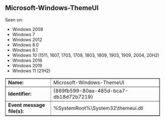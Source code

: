 ## Microsoft-Windows-ThemeUI

Seen on:
* Windows 2008
* Windows 7
* Windows 2012
* Windows 8.0
* Windows 8.1
* Windows 10 (1511, 1607, 1703, 1709, 1803, 1809, 1903, 1909, 2004, 20H2)
* Windows 2016
* Windows 2019
* Windows 11 (21H2)

<table border="1" class="docutils">
  <tbody>
    <tr>
      <td><b>Name:</b></td>
      <td>Microsoft-Windows-ThemeUI</td>
    </tr>
    <tr>
      <td><b>Identifier:</b></td>
      <td>{869fb599-80aa-485d-bca7-db18d72b7219}</td>
    </tr>
    <tr>
      <td><b>Event message file(s):</b></td>
      <td>%SystemRoot%\System32\themeui.dll</td>
    </tr>
  </tbody>
</table>

&nbsp;

